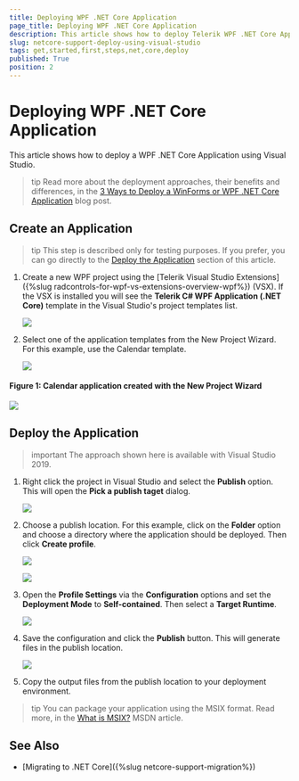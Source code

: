 ```yaml
---
title: Deploying WPF .NET Core Application
page_title: Deploying WPF .NET Core Application
description: This article shows how to deploy Telerik WPF .NET Core Application using Visual Studio.
slug: netcore-support-deploy-using-visual-studio
tags: get,started,first,steps,net,core,deploy
published: True
position: 2
---
```


# Deploying WPF .NET Core Application

This article shows how to deploy a WPF .NET Core Application using Visual Studio.

>tip Read more about the deployment approaches, their benefits and differences, in the [3 Ways to Deploy a WinForms or WPF .NET Core Application](https://www.telerik.com/blogs/3-ways-to-deploy-a-winforms-or-wpf-net-core-application) blog post.

## Create an Application

>tip This step is described only for testing purposes. If you prefer, you can go directly to the [Deploy the Application](#deploy-the-application) section of this article.

1. Create a new WPF project using the [Telerik Visual Studio Extensions]({%slug radcontrols-for-wpf-vs-extensions-overview-wpf%}) (VSX). If the VSX is installed you will see the __Telerik C# WPF Application (.NET Core)__ template in the Visual Studio's project templates list.

	![](images/netcore-support-deploy-using-visual-studio-0.png)
	
2. Select one of the application templates from the New Project Wizard. For this example, use the Calendar template.

	![](images/netcore-support-deploy-using-visual-studio-1.png)
	
#### __Figure 1: Calendar application created with the New Project Wizard__
![](images/netcore-support-deploy-using-visual-studio-2.png)

## Deploy the Application

>important The approach shown here is available with Visual Studio 2019.

1. Right click the project in Visual Studio and select the __Publish__ option. This will open the __Pick a publish taget__ dialog.

	![](images/netcore-support-deploy-using-visual-studio-3.png)

2. Choose a publish location. For this example, click on the __Folder__ option and choose a directory where the application should be deployed. Then click __Create profile__.

	![](images/netcore-support-deploy-using-visual-studio-4.png)
	
	![](images/netcore-support-deploy-using-visual-studio-5.png)

3. Open the __Profile Settings__ via the __Configuration__ options and set the __Deployment Mode__ to __Self-contained__. Then select a __Target Runtime__.

	![](images/netcore-support-deploy-using-visual-studio-6.png)

4. Save the configuration and click the __Publish__ button. This will generate files in the publish location.

	![](images/netcore-support-deploy-using-visual-studio-7.png)

5. Copy the output files from the publish location to your deployment environment.

>tip You can package your application using the MSIX format. Read more, in the [What is MSIX?](https://docs.microsoft.com/en-us/windows/msix/overview) MSDN article.

## See Also

* [Migrаting to .NET Core]({%slug netcore-support-migration%})